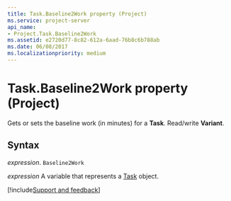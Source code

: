 ```yaml
---
title: Task.Baseline2Work property (Project)
ms.service: project-server
api_name:
- Project.Task.Baseline2Work
ms.assetid: e2720d77-8c82-612a-6aad-76b8c6b788ab
ms.date: 06/08/2017
ms.localizationpriority: medium
---
```



# Task.Baseline2Work property (Project)

Gets or sets the baseline work (in minutes) for a **Task**. Read/write **Variant**.


## Syntax

_expression_. `Baseline2Work`

_expression_ A variable that represents a [Task](./Project.Task.md) object.

[!include[Support and feedback](~/includes/feedback-boilerplate.md)]